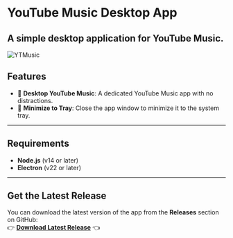 # YouTube Music Desktop App

A simple desktop application for **YouTube Music**.
---
![YTMusic](ytmp.png)
## Features

- 🎵 **Desktop YouTube Music**: A dedicated YouTube Music app with no distractions.
- 🔄 **Minimize to Tray**: Close the app window to minimize it to the system tray.

---

## Requirements

- **Node.js** (v14 or later)
- **Electron** (v22 or later)

---

## Get the Latest Release

You can download the latest version of the app from the **Releases** section on GitHub:  
👉 **[Download Latest Release](https://github.com/nubsuki/YouTube-Music-Player/releases)** 👈
